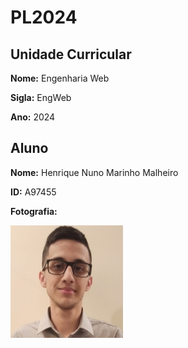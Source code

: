 # PL2024
## Unidade Curricular

**Nome:** Engenharia Web

**Sigla:** EngWeb

**Ano:** 2024

## Aluno
**Nome:** Henrique Nuno Marinho Malheiro

**ID:** A97455

**Fotografia:** 

![Fotografia do aluno](./Foto.png)
